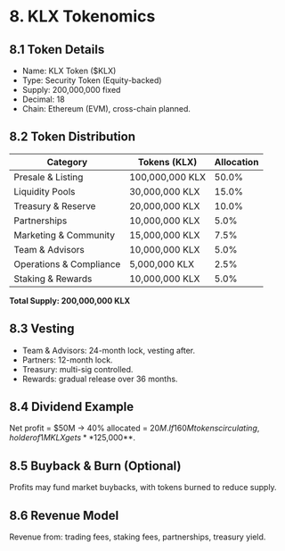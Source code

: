 # 8. KLX Tokenomics

## 8.1 Token Details
- Name: KLX Token ($KLX)  
- Type: Security Token (Equity-backed)  
- Supply: 200,000,000 fixed  
- Decimal: 18  
- Chain: Ethereum (EVM), cross-chain planned.

## 8.2 Token Distribution

| Category               | Tokens (KLX)   | Allocation |
|-------------------------|----------------|------------|
| Presale & Listing       | 100,000,000 KLX | 50.0%      |
| Liquidity Pools         | 30,000,000 KLX  | 15.0%      |
| Treasury & Reserve      | 20,000,000 KLX  | 10.0%      |
| Partnerships            | 10,000,000 KLX  | 5.0%       |
| Marketing & Community   | 15,000,000 KLX  | 7.5%       |
| Team & Advisors         | 10,000,000 KLX  | 5.0%       |
| Operations & Compliance | 5,000,000 KLX   | 2.5%       |
| Staking & Rewards       | 10,000,000 KLX  | 5.0%       |

**Total Supply: 200,000,000 KLX**

## 8.3 Vesting
- Team & Advisors: 24-month lock, vesting after.  
- Partners: 12-month lock.  
- Treasury: multi-sig controlled.  
- Rewards: gradual release over 36 months.

## 8.4 Dividend Example
Net profit = $50M → 40% allocated = $20M.  
If 160M tokens circulating, holder of 1M KLX gets **$125,000**.

## 8.5 Buyback & Burn (Optional)
Profits may fund market buybacks, with tokens burned to reduce supply.

## 8.6 Revenue Model
Revenue from: trading fees, staking fees, partnerships, treasury yield.